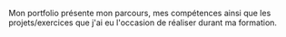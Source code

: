 Mon portfolio présente mon parcours, mes compétences ainsi que les projets/exercices que j'ai eu l'occasion de réaliser durant ma formation.
